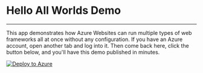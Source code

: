 # Hello All Worlds Demo #
--------------------------

This app demonstrates how Azure Websites can run multiple types of web frameworks all at once without any configuration. If you have an Azure account, open another tab and log into it. Then come back here, click the button below, and you'll have this demo published in minutes. 

[![Deploy to Azure](http://azuredeploy.net/deploybutton.png)](https://azuredeploy.net/)
